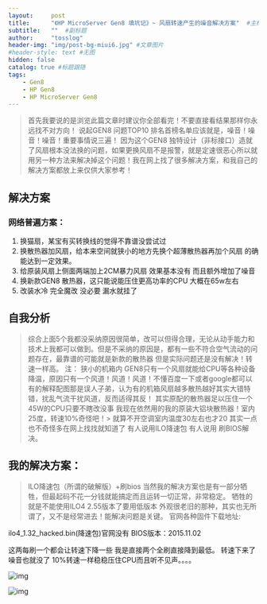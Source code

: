 ```yaml
---
layout:     post 
title:      "《HP MicroServer Gen8 填坑记》~ 风扇转速产生的噪音解决方案"  #主标题
subtitle:   ""  #副标题
author:     "tosslog" 
header-img: "img/post-bg-miui6.jpg" #文章图片
#header-style: text #无图
hidden: false
catalog: true #标题跟随
tags: 
    - Gen8
    - HP Gen8
    - HP MicroServer Gen8
---
```


> 首先我要说的是浏览此篇文章时建议你全部看完！不要直接看结果那样你永远找不对方向！
说起GEN8 问题TOP10 排名首榜名单应该就是，噪音！噪音！噪音！重要事情说三遍！
因为这个GEN8 独特设计（非标接口）造就了风扇根本没法换的问题，如果更换风扇不是报警，就是定速很恶心所以就用另一种方法来解决掉这个问题！我在网上找了很多解决方案，和我自己的解决方案都放上来仅供大家参考！

## 解决方案
### 网络普遍方案：
1. 换猫扇，某宝有买转换线的觉得不靠谱没尝试过
2. 换散热器加风扇，给本来空间就狭小的地方先换个超薄散热器再加个风扇 的确能达到一定效果。
3. 给原装风扇上侧面两端加上2CM暴力风扇 效果基本没有 而且额外增加了噪音
4. 换新款GEN8 散热器，这只能说能压住更高功率的CPU 大概在65w左右
5. 改装水冷 完全魔改 没必要 漏水就挂了

## 自我分析
> 综合上面5个我都没采纳原因很简单，改可以但得合理，无论从动手能力和技术上我都可以做到。但是不采纳的原因是，都有一些不符合空气流动的问题存在，最靠谱的可能就是新款的散热器 但是实际问题还是没有解决！转速一样高。
注：
狭小的机箱内 GEN8只有一个风扇就能给CPU等各种设备降温，原因只有一个风道！风道！风道！不懂百度一下或者google都可以 有的解释配图那是误人子弟，认为有的机箱风扇越多散热越好其实大错特错，扰乱气流干扰风道，反而适得其反！
其实原配的散热器足以压住一个45W的CPU只要不瞎改没事 我现在依然用的我的原装大铝块散热器！室内25度，转速10%奇怪吧！> 就算不开空调室内温度30左右也才20
其实一点也不奇怪多在网上找找就知道了 有人说用ILO降速包 有人说用 刷BIOS解决。

## 我的解决方案：
> ILO降速包（所谓的破解版）+刷bios
当然我的解决方案也是有一部分牺牲，但最起码不花一分钱就能搞定而且运转一切正常，非常稳定。
牺牲的就是不能使用ILO4 2.55版本了要用低版本 外观很老旧的那种，其实也无所谓了，又不是经常进去！能解决问题是关键。
官网各种固件下载地址:[](https://support.hpe.com/hpesc/public/km/product/5390291/Product#t=All&sort=relevancy&f:@kmswsoftwaretypekey=[swt8000194])

ilo4_1.32_hacked.bin(降速包)官网没有
BIOS版本：2015.11.02

这两每刷一个都会让转速下降一些 我是直接两个全刷直接降到最低。 转速下来了噪音也就没了 10%转速一样稳稳压住CPU而且听不见声。。。。

![img](/blog/img/post-img/2020/11/05/531591519.png)

![img](/blog/img/post-img/2020/11/05/412241412.png)
